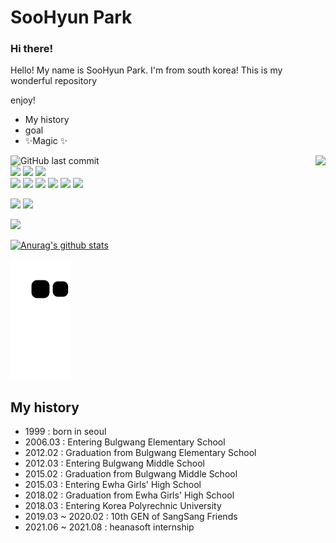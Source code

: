 <!--
**vivian0304/vivian0304** is a ✨ _special_ ✨ repository because its `README.md` (this file) appears on your GitHub profile.

Here are some ideas to get you started:

- 🔭 I’m currently working on ...
- 🌱 I’m currently learning ...
- 👯 I’m looking to collaborate on ...
- 🤔 I’m looking for help with ...
- 💬 Ask me about ...
- 📫 How to reach me: ...
- 😄 Pronouns: ...
- ⚡ Fun fact: ...
-->


# SooHyun Park
### Hi there!
Hello! My name is SooHyun Park. I'm from south korea!
This is my wonderful repository

enjoy!

- My history
- goal
- ✨Magic ✨

<img align='right' src="http://mazassumnida.wtf/api/v2/generate_badge?boj=vivian0304">


![GitHub last commit](https://img.shields.io/github/last-commit/vivian0304/vivian0304.svg)<br/>
<img src="https://img.shields.io/badge/Java-black?style=flat-square&logo=Java&logoColor=white"/></a>
<img src="https://img.shields.io/badge/AngularJs-black?style=flat-square&logo=Java&logoColor=white"/></a>
<img src="https://img.shields.io/badge/JavaScript-F7DF1E?style=flat-square&logo=JavaScript&logoColor=white"/></a><br/>
<img src="https://img.shields.io/badge/jQuery-black?style=flat-square&logo=Java&logoColor=white"/></a>
<img src="https://img.shields.io/badge/eclipse-black?style=flat-square&logo=Java&logoColor=white"/></a>
<img src="https://img.shields.io/badge/Adobe Dreamweaver-FF61F6?style=flat-square&logo=Adobe Dreamweaver&logoColor=white"/></a>
<img src="https://img.shields.io/badge/spring-black?style=flat-square&logo=Java&logoColor=white"/></a>
<img src="https://img.shields.io/badge/Mysql-black?style=flat-square&logo=Java&logoColor=white"/></a>
<img src="https://img.shields.io/badge/MariaDB-black?style=flat-square&logo=Java&logoColor=white"/></a>

<img src="https://img.shields.io/badge/Python-3766AB?style=flat-square&logo=Python&logoColor=white"/></a>
<img src="https://img.shields.io/badge/Jupyter-F37626?style=flat-square&logo=Jupyter&logoColor=white"/></a>

<img src="https://img.shields.io/badge/C-black?style=flat-square&logo=Java&logoColor=white"/></a>

[![Anurag's github stats](https://github-readme-stats.vercel.app/api?username=vivian0304)](https://github.com/anuraghazra/github-readme-stats)

![](https://github.com/vivian0304/vivian0304/blob/output/github-contribution-grid-snake.svg)



## My history

- 1999 : born in seoul
- 2006.03 : Entering Bulgwang Elementary School
- 2012.02 : Graduation from Bulgwang Elementary School
- 2012.03 : Entering Bulgwang Middle School
- 2015.02 : Graduation from Bulgwang Middle School
- 2015.03 : Entering Ewha Girls' High School
- 2018.02 : Graduation from Ewha Girls' High School
- 2018.03 : Entering Korea Polyrechnic University
- 2019.03 ~ 2020.02 : 10th GEN of SangSang Friends
- 2021.06 ~ 2021.08 : heanasoft internship


